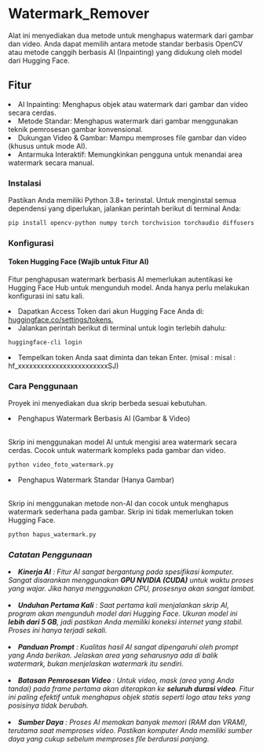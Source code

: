 # Watermark_Remover

Alat ini menyediakan dua metode untuk menghapus watermark dari gambar dan video. Anda dapat memilih antara metode standar berbasis OpenCV atau metode canggih berbasis AI (Inpainting) yang didukung oleh model dari Hugging Face.

## Fitur 
<li>AI Inpainting: Menghapus objek atau watermark dari gambar dan video secara cerdas.</li>

<li>Metode Standar: Menghapus watermark dari gambar menggunakan teknik pemrosesan gambar konvensional.</li>

<li>Dukungan Video & Gambar: Mampu memproses file gambar dan video (khusus untuk mode AI).</li>

<li>Antarmuka Interaktif: Memungkinkan pengguna untuk menandai area watermark secara manual.</li>

### Instalasi

Pastikan Anda memiliki Python 3.8+ terinstal. Untuk menginstal semua dependensi yang diperlukan, jalankan perintah berikut di terminal Anda:

```bash
pip install opencv-python numpy torch torchvision torchaudio diffusers transformers accelerate pillow
```

### Konfigurasi 

<h4>Token Hugging Face (Wajib untuk Fitur AI)</h4>

Fitur penghapusan watermark berbasis AI memerlukan autentikasi ke Hugging Face Hub untuk mengunduh model. Anda hanya perlu melakukan konfigurasi ini satu kali.
<li>Dapatkan Access Token dari akun Hugging Face Anda di: <a href>huggingface.co/settings/tokens.</a></li>
<li>Jalankan perintah berikut di terminal untuk login terlebih dahulu:</li>

```bash
huggingface-cli login
```

<li>Tempelkan token Anda saat diminta dan tekan Enter. (misal : misal : hf_xxxxxxxxxxxxxxxxxxxxxxxxSJ)</li>

### Cara Penggunaan 

Proyek ini menyediakan dua skrip berbeda sesuai kebutuhan.


<li>Penghapus Watermark Berbasis AI (Gambar & Video)</li><br>

Skrip ini menggunakan model AI untuk mengisi area watermark secara cerdas. Cocok untuk watermark kompleks pada gambar dan video.

```bash
python video_foto_watermark.py
```

<li>Penghapus Watermark Standar (Hanya Gambar)</li><br>

Skrip ini menggunakan metode non-AI dan cocok untuk menghapus watermark sederhana pada gambar. Skrip ini tidak memerlukan token Hugging Face.

```bash
python hapus_watermark.py
```

### <i>Catatan Penggunaan

<li><b>Kinerja AI</b> : Fitur AI sangat bergantung pada spesifikasi komputer. Sangat disarankan menggunakan <b>GPU NVIDIA (CUDA)</b> untuk waktu proses yang wajar. Jika hanya menggunakan CPU, prosesnya akan sangat lambat.</li><br>

<li><b>Unduhan Pertama Kali</b> : Saat pertama kali menjalankan skrip AI, program akan mengunduh model dari Hugging Face. Ukuran model ini <b>lebih dari 5 GB</b>, jadi pastikan Anda memiliki koneksi internet yang stabil. Proses ini hanya terjadi sekali.</li><br>

<li><b>Panduan Prompt</b> : Kualitas hasil AI sangat dipengaruhi oleh prompt yang Anda berikan. Jelaskan area yang seharusnya ada di balik watermark, bukan menjelaskan watermark itu sendiri.</li><br>

<li><b>Batasan Pemrosesan Video</b> : Untuk video, mask (area yang Anda tandai) pada frame pertama akan diterapkan ke <b>seluruh durasi video</b>. Fitur ini paling efektif untuk menghapus objek statis seperti logo atau teks yang posisinya tidak berubah.</li><br>

<li><b>Sumber Daya</b> : Proses AI memakan banyak memori (RAM dan VRAM), terutama saat memproses video. Pastikan komputer Anda memiliki sumber daya yang cukup sebelum memproses file berdurasi panjang.</li></i>
